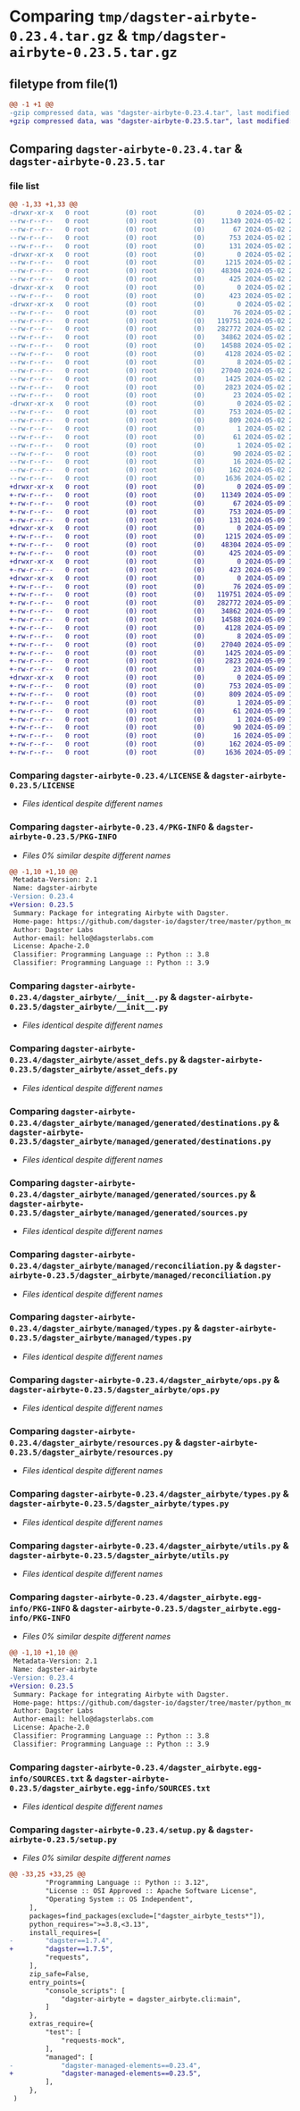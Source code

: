 # Comparing `tmp/dagster-airbyte-0.23.4.tar.gz` & `tmp/dagster-airbyte-0.23.5.tar.gz`

## filetype from file(1)

```diff
@@ -1 +1 @@
-gzip compressed data, was "dagster-airbyte-0.23.4.tar", last modified: Thu May  2 20:43:30 2024, max compression
+gzip compressed data, was "dagster-airbyte-0.23.5.tar", last modified: Thu May  9 17:56:26 2024, max compression
```

## Comparing `dagster-airbyte-0.23.4.tar` & `dagster-airbyte-0.23.5.tar`

### file list

```diff
@@ -1,33 +1,33 @@
-drwxr-xr-x   0 root         (0) root         (0)        0 2024-05-02 20:43:30.167010 dagster-airbyte-0.23.4/
--rw-r--r--   0 root         (0) root         (0)    11349 2024-05-02 20:31:40.000000 dagster-airbyte-0.23.4/LICENSE
--rw-r--r--   0 root         (0) root         (0)       67 2024-05-02 20:31:40.000000 dagster-airbyte-0.23.4/MANIFEST.in
--rw-r--r--   0 root         (0) root         (0)      753 2024-05-02 20:43:30.167010 dagster-airbyte-0.23.4/PKG-INFO
--rw-r--r--   0 root         (0) root         (0)      131 2024-05-02 20:31:40.000000 dagster-airbyte-0.23.4/README.md
-drwxr-xr-x   0 root         (0) root         (0)        0 2024-05-02 20:43:30.147010 dagster-airbyte-0.23.4/dagster_airbyte/
--rw-r--r--   0 root         (0) root         (0)     1215 2024-05-02 20:31:40.000000 dagster-airbyte-0.23.4/dagster_airbyte/__init__.py
--rw-r--r--   0 root         (0) root         (0)    48304 2024-05-02 20:31:40.000000 dagster-airbyte-0.23.4/dagster_airbyte/asset_defs.py
--rw-r--r--   0 root         (0) root         (0)      425 2024-05-02 20:31:40.000000 dagster-airbyte-0.23.4/dagster_airbyte/cli.py
-drwxr-xr-x   0 root         (0) root         (0)        0 2024-05-02 20:43:30.159010 dagster-airbyte-0.23.4/dagster_airbyte/managed/
--rw-r--r--   0 root         (0) root         (0)      423 2024-05-02 20:31:40.000000 dagster-airbyte-0.23.4/dagster_airbyte/managed/__init__.py
-drwxr-xr-x   0 root         (0) root         (0)        0 2024-05-02 20:43:30.163010 dagster-airbyte-0.23.4/dagster_airbyte/managed/generated/
--rw-r--r--   0 root         (0) root         (0)       76 2024-05-02 20:31:40.000000 dagster-airbyte-0.23.4/dagster_airbyte/managed/generated/__init__.py
--rw-r--r--   0 root         (0) root         (0)   119751 2024-05-02 20:31:40.000000 dagster-airbyte-0.23.4/dagster_airbyte/managed/generated/destinations.py
--rw-r--r--   0 root         (0) root         (0)   282772 2024-05-02 20:31:40.000000 dagster-airbyte-0.23.4/dagster_airbyte/managed/generated/sources.py
--rw-r--r--   0 root         (0) root         (0)    34862 2024-05-02 20:31:40.000000 dagster-airbyte-0.23.4/dagster_airbyte/managed/reconciliation.py
--rw-r--r--   0 root         (0) root         (0)    14588 2024-05-02 20:31:40.000000 dagster-airbyte-0.23.4/dagster_airbyte/managed/types.py
--rw-r--r--   0 root         (0) root         (0)     4128 2024-05-02 20:31:40.000000 dagster-airbyte-0.23.4/dagster_airbyte/ops.py
--rw-r--r--   0 root         (0) root         (0)        8 2024-05-02 20:31:40.000000 dagster-airbyte-0.23.4/dagster_airbyte/py.typed
--rw-r--r--   0 root         (0) root         (0)    27040 2024-05-02 20:31:40.000000 dagster-airbyte-0.23.4/dagster_airbyte/resources.py
--rw-r--r--   0 root         (0) root         (0)     1425 2024-05-02 20:31:40.000000 dagster-airbyte-0.23.4/dagster_airbyte/types.py
--rw-r--r--   0 root         (0) root         (0)     2823 2024-05-02 20:31:40.000000 dagster-airbyte-0.23.4/dagster_airbyte/utils.py
--rw-r--r--   0 root         (0) root         (0)       23 2024-05-02 20:31:40.000000 dagster-airbyte-0.23.4/dagster_airbyte/version.py
-drwxr-xr-x   0 root         (0) root         (0)        0 2024-05-02 20:43:30.151010 dagster-airbyte-0.23.4/dagster_airbyte.egg-info/
--rw-r--r--   0 root         (0) root         (0)      753 2024-05-02 20:43:29.000000 dagster-airbyte-0.23.4/dagster_airbyte.egg-info/PKG-INFO
--rw-r--r--   0 root         (0) root         (0)      809 2024-05-02 20:43:30.000000 dagster-airbyte-0.23.4/dagster_airbyte.egg-info/SOURCES.txt
--rw-r--r--   0 root         (0) root         (0)        1 2024-05-02 20:43:29.000000 dagster-airbyte-0.23.4/dagster_airbyte.egg-info/dependency_links.txt
--rw-r--r--   0 root         (0) root         (0)       61 2024-05-02 20:43:29.000000 dagster-airbyte-0.23.4/dagster_airbyte.egg-info/entry_points.txt
--rw-r--r--   0 root         (0) root         (0)        1 2024-05-02 20:43:29.000000 dagster-airbyte-0.23.4/dagster_airbyte.egg-info/not-zip-safe
--rw-r--r--   0 root         (0) root         (0)       90 2024-05-02 20:43:29.000000 dagster-airbyte-0.23.4/dagster_airbyte.egg-info/requires.txt
--rw-r--r--   0 root         (0) root         (0)       16 2024-05-02 20:43:29.000000 dagster-airbyte-0.23.4/dagster_airbyte.egg-info/top_level.txt
--rw-r--r--   0 root         (0) root         (0)      162 2024-05-02 20:43:30.171010 dagster-airbyte-0.23.4/setup.cfg
--rw-r--r--   0 root         (0) root         (0)     1636 2024-05-02 20:31:40.000000 dagster-airbyte-0.23.4/setup.py
+drwxr-xr-x   0 root         (0) root         (0)        0 2024-05-09 17:56:26.528126 dagster-airbyte-0.23.5/
+-rw-r--r--   0 root         (0) root         (0)    11349 2024-05-09 17:47:35.000000 dagster-airbyte-0.23.5/LICENSE
+-rw-r--r--   0 root         (0) root         (0)       67 2024-05-09 17:47:35.000000 dagster-airbyte-0.23.5/MANIFEST.in
+-rw-r--r--   0 root         (0) root         (0)      753 2024-05-09 17:56:26.528126 dagster-airbyte-0.23.5/PKG-INFO
+-rw-r--r--   0 root         (0) root         (0)      131 2024-05-09 17:47:35.000000 dagster-airbyte-0.23.5/README.md
+drwxr-xr-x   0 root         (0) root         (0)        0 2024-05-09 17:56:26.520126 dagster-airbyte-0.23.5/dagster_airbyte/
+-rw-r--r--   0 root         (0) root         (0)     1215 2024-05-09 17:47:35.000000 dagster-airbyte-0.23.5/dagster_airbyte/__init__.py
+-rw-r--r--   0 root         (0) root         (0)    48304 2024-05-09 17:47:35.000000 dagster-airbyte-0.23.5/dagster_airbyte/asset_defs.py
+-rw-r--r--   0 root         (0) root         (0)      425 2024-05-09 17:47:35.000000 dagster-airbyte-0.23.5/dagster_airbyte/cli.py
+drwxr-xr-x   0 root         (0) root         (0)        0 2024-05-09 17:56:26.520126 dagster-airbyte-0.23.5/dagster_airbyte/managed/
+-rw-r--r--   0 root         (0) root         (0)      423 2024-05-09 17:47:35.000000 dagster-airbyte-0.23.5/dagster_airbyte/managed/__init__.py
+drwxr-xr-x   0 root         (0) root         (0)        0 2024-05-09 17:56:26.528126 dagster-airbyte-0.23.5/dagster_airbyte/managed/generated/
+-rw-r--r--   0 root         (0) root         (0)       76 2024-05-09 17:47:35.000000 dagster-airbyte-0.23.5/dagster_airbyte/managed/generated/__init__.py
+-rw-r--r--   0 root         (0) root         (0)   119751 2024-05-09 17:47:35.000000 dagster-airbyte-0.23.5/dagster_airbyte/managed/generated/destinations.py
+-rw-r--r--   0 root         (0) root         (0)   282772 2024-05-09 17:47:35.000000 dagster-airbyte-0.23.5/dagster_airbyte/managed/generated/sources.py
+-rw-r--r--   0 root         (0) root         (0)    34862 2024-05-09 17:47:35.000000 dagster-airbyte-0.23.5/dagster_airbyte/managed/reconciliation.py
+-rw-r--r--   0 root         (0) root         (0)    14588 2024-05-09 17:47:35.000000 dagster-airbyte-0.23.5/dagster_airbyte/managed/types.py
+-rw-r--r--   0 root         (0) root         (0)     4128 2024-05-09 17:47:35.000000 dagster-airbyte-0.23.5/dagster_airbyte/ops.py
+-rw-r--r--   0 root         (0) root         (0)        8 2024-05-09 17:47:35.000000 dagster-airbyte-0.23.5/dagster_airbyte/py.typed
+-rw-r--r--   0 root         (0) root         (0)    27040 2024-05-09 17:47:35.000000 dagster-airbyte-0.23.5/dagster_airbyte/resources.py
+-rw-r--r--   0 root         (0) root         (0)     1425 2024-05-09 17:47:35.000000 dagster-airbyte-0.23.5/dagster_airbyte/types.py
+-rw-r--r--   0 root         (0) root         (0)     2823 2024-05-09 17:47:35.000000 dagster-airbyte-0.23.5/dagster_airbyte/utils.py
+-rw-r--r--   0 root         (0) root         (0)       23 2024-05-09 17:47:35.000000 dagster-airbyte-0.23.5/dagster_airbyte/version.py
+drwxr-xr-x   0 root         (0) root         (0)        0 2024-05-09 17:56:26.520126 dagster-airbyte-0.23.5/dagster_airbyte.egg-info/
+-rw-r--r--   0 root         (0) root         (0)      753 2024-05-09 17:56:26.000000 dagster-airbyte-0.23.5/dagster_airbyte.egg-info/PKG-INFO
+-rw-r--r--   0 root         (0) root         (0)      809 2024-05-09 17:56:26.000000 dagster-airbyte-0.23.5/dagster_airbyte.egg-info/SOURCES.txt
+-rw-r--r--   0 root         (0) root         (0)        1 2024-05-09 17:56:26.000000 dagster-airbyte-0.23.5/dagster_airbyte.egg-info/dependency_links.txt
+-rw-r--r--   0 root         (0) root         (0)       61 2024-05-09 17:56:26.000000 dagster-airbyte-0.23.5/dagster_airbyte.egg-info/entry_points.txt
+-rw-r--r--   0 root         (0) root         (0)        1 2024-05-09 17:56:26.000000 dagster-airbyte-0.23.5/dagster_airbyte.egg-info/not-zip-safe
+-rw-r--r--   0 root         (0) root         (0)       90 2024-05-09 17:56:26.000000 dagster-airbyte-0.23.5/dagster_airbyte.egg-info/requires.txt
+-rw-r--r--   0 root         (0) root         (0)       16 2024-05-09 17:56:26.000000 dagster-airbyte-0.23.5/dagster_airbyte.egg-info/top_level.txt
+-rw-r--r--   0 root         (0) root         (0)      162 2024-05-09 17:56:26.532126 dagster-airbyte-0.23.5/setup.cfg
+-rw-r--r--   0 root         (0) root         (0)     1636 2024-05-09 17:47:35.000000 dagster-airbyte-0.23.5/setup.py
```

### Comparing `dagster-airbyte-0.23.4/LICENSE` & `dagster-airbyte-0.23.5/LICENSE`

 * *Files identical despite different names*

### Comparing `dagster-airbyte-0.23.4/PKG-INFO` & `dagster-airbyte-0.23.5/PKG-INFO`

 * *Files 0% similar despite different names*

```diff
@@ -1,10 +1,10 @@
 Metadata-Version: 2.1
 Name: dagster-airbyte
-Version: 0.23.4
+Version: 0.23.5
 Summary: Package for integrating Airbyte with Dagster.
 Home-page: https://github.com/dagster-io/dagster/tree/master/python_modules/libraries/dagster-airbyte
 Author: Dagster Labs
 Author-email: hello@dagsterlabs.com
 License: Apache-2.0
 Classifier: Programming Language :: Python :: 3.8
 Classifier: Programming Language :: Python :: 3.9
```

### Comparing `dagster-airbyte-0.23.4/dagster_airbyte/__init__.py` & `dagster-airbyte-0.23.5/dagster_airbyte/__init__.py`

 * *Files identical despite different names*

### Comparing `dagster-airbyte-0.23.4/dagster_airbyte/asset_defs.py` & `dagster-airbyte-0.23.5/dagster_airbyte/asset_defs.py`

 * *Files identical despite different names*

### Comparing `dagster-airbyte-0.23.4/dagster_airbyte/managed/generated/destinations.py` & `dagster-airbyte-0.23.5/dagster_airbyte/managed/generated/destinations.py`

 * *Files identical despite different names*

### Comparing `dagster-airbyte-0.23.4/dagster_airbyte/managed/generated/sources.py` & `dagster-airbyte-0.23.5/dagster_airbyte/managed/generated/sources.py`

 * *Files identical despite different names*

### Comparing `dagster-airbyte-0.23.4/dagster_airbyte/managed/reconciliation.py` & `dagster-airbyte-0.23.5/dagster_airbyte/managed/reconciliation.py`

 * *Files identical despite different names*

### Comparing `dagster-airbyte-0.23.4/dagster_airbyte/managed/types.py` & `dagster-airbyte-0.23.5/dagster_airbyte/managed/types.py`

 * *Files identical despite different names*

### Comparing `dagster-airbyte-0.23.4/dagster_airbyte/ops.py` & `dagster-airbyte-0.23.5/dagster_airbyte/ops.py`

 * *Files identical despite different names*

### Comparing `dagster-airbyte-0.23.4/dagster_airbyte/resources.py` & `dagster-airbyte-0.23.5/dagster_airbyte/resources.py`

 * *Files identical despite different names*

### Comparing `dagster-airbyte-0.23.4/dagster_airbyte/types.py` & `dagster-airbyte-0.23.5/dagster_airbyte/types.py`

 * *Files identical despite different names*

### Comparing `dagster-airbyte-0.23.4/dagster_airbyte/utils.py` & `dagster-airbyte-0.23.5/dagster_airbyte/utils.py`

 * *Files identical despite different names*

### Comparing `dagster-airbyte-0.23.4/dagster_airbyte.egg-info/PKG-INFO` & `dagster-airbyte-0.23.5/dagster_airbyte.egg-info/PKG-INFO`

 * *Files 0% similar despite different names*

```diff
@@ -1,10 +1,10 @@
 Metadata-Version: 2.1
 Name: dagster-airbyte
-Version: 0.23.4
+Version: 0.23.5
 Summary: Package for integrating Airbyte with Dagster.
 Home-page: https://github.com/dagster-io/dagster/tree/master/python_modules/libraries/dagster-airbyte
 Author: Dagster Labs
 Author-email: hello@dagsterlabs.com
 License: Apache-2.0
 Classifier: Programming Language :: Python :: 3.8
 Classifier: Programming Language :: Python :: 3.9
```

### Comparing `dagster-airbyte-0.23.4/dagster_airbyte.egg-info/SOURCES.txt` & `dagster-airbyte-0.23.5/dagster_airbyte.egg-info/SOURCES.txt`

 * *Files identical despite different names*

### Comparing `dagster-airbyte-0.23.4/setup.py` & `dagster-airbyte-0.23.5/setup.py`

 * *Files 0% similar despite different names*

```diff
@@ -33,25 +33,25 @@
         "Programming Language :: Python :: 3.12",
         "License :: OSI Approved :: Apache Software License",
         "Operating System :: OS Independent",
     ],
     packages=find_packages(exclude=["dagster_airbyte_tests*"]),
     python_requires=">=3.8,<3.13",
     install_requires=[
-        "dagster==1.7.4",
+        "dagster==1.7.5",
         "requests",
     ],
     zip_safe=False,
     entry_points={
         "console_scripts": [
             "dagster-airbyte = dagster_airbyte.cli:main",
         ]
     },
     extras_require={
         "test": [
             "requests-mock",
         ],
         "managed": [
-            "dagster-managed-elements==0.23.4",
+            "dagster-managed-elements==0.23.5",
         ],
     },
 )
```

